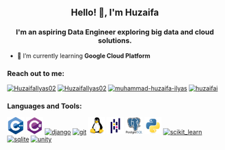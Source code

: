 <article>
    <h1 style= "text-align: center;">Hello! 👋, I'm Huzaifa</h1>
<h3 style="text-align: center;">I'm an aspiring Data Engineer exploring big data and cloud solutions.</h3>
    <ul>
        <li>🌱 I’m currently learning <strong>Google Cloud Platform</strong></li>
    </ul>
    <h3>Reach out to me:</h3>
    <p>
        <a href="https://twitter.com/m_huzaifa_25"><img src="https://raw.githubusercontent.com/rahuldkjain/github-profile-readme-generator/src/images/icons/Social/twitter.svg" alt="HuzaifaIlyas02" height="30" width="40"></a>
        <a href="https://www.linkedin.com/in/huzaifa-ilyas/"><img src="https://raw.githubusercontent.com/rahuldkjain/github-profile-readme-generator/master/src/images/icons/Social/linked-in-alt.svg" alt="HuzaifaIlyas02" height="30" width="40"></a>
        <a href="https://stackoverflow.com/users/22700112/muhammad-huzaifa-ilyas"><img src="https://raw.githubusercontent.com/rahuldkjain/github-profile-readme-generator/master/src/images/icons/Social/stack-overflow.svg" alt="muhammad-huzaifa-ilyas" height="30" width="40"></a>
        <a href="https://www.kaggle.com/huzaifai"><img src="https://raw.githubusercontent.com/rahuldkjain/github-profile-readme-generator/master/src/images/icons/Social/kaggle.svg" alt="huzaifai" height="30" width="40"></a>
    </p>
    <h3>Languages and Tools:</h3>
    <p>
        <a href="https://www.w3schools.com/cpp/"><img src="https://raw.githubusercontent.com/devicons/devicon/master/icons/cplusplus/cplusplus-original.svg" alt="cplusplus" width="40" height="40"></a>
        <a href="https://www.w3schools.com/cs/"><img src="https://raw.githubusercontent.com/devicons/devicon/master/icons/csharp/csharp-original.svg" alt="csharp" width="40" height="40"></a>
        <a href="https://www.djangoproject.com/"><img src="https://cdn.worldvectorlogo.com/logos/django.svg" alt="django" width="40" height="40"></a>
        <a href="https://git-scm.com/"><img src="https://www.vectorlogo.zone/logos/git-scm/git-scm-icon.svg" alt="git" width="40" height="40"></a>
        <a href="https://www.devicons/devicon/master/icons/linux/linux-original.svg" rel="nofollow"><img src="https://raw.githubusercontent.com/devicons/devicon/master/icons/linux/linux-original.svg" alt="linux" width="40" height="40"></a>
        <a href="https://pandas.pydata.org/"><img src="https://raw.githubusercontent.com/devicons/devicon/2ae2a900d2f041da66e950e4d48052658d850630/icons/pandas/pandas-original.svg" alt="pandas" width="40" height="40"></a>
        <a href="https://www.postgresql.org"><img src="https://raw.githubusercontent.com/devicons/devicon/master/icons/postgresql/postgresql-original-wordmark.svg" alt="postgresql" width="40" height="40"></a>
        <a href="https://www.python.org"><img src="https://raw.githubusercontent.com/devicons/devicon/master/icons/python/python-original.svg" alt="python" width="40" height="40"></a>
        <a href="https://scikit-learn.org/"><img src="https://upload.wikimedia.org/wikipedia/commons/0/05/Scikit_learn_logo_small.svg" alt="scikit_learn" width="40" height="40"></a>
        <a href="https://www.sqlite.org/"><img src="https://www.vectorlogo.zone/logos/sqlite/sqlite-icon.svg" alt="sqlite" width="40" height="40"></a>
        <a href="https://unity.com/"><img src="https://www.vectorlogo.zone/logos/unity3d/unity3d-icon.svg" alt="unity" width="40" height="40"></a>
    </p>
</article>
